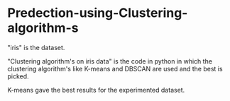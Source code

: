 # Predection-using-Clustering-algorithm-s

"iris" is the dataset.

"Clustering algorithm's on iris data" is the code in python in which the clustering algorithm's like K-means and DBSCAN are used and the best is picked.

K-means gave the best results for the experimented dataset.
